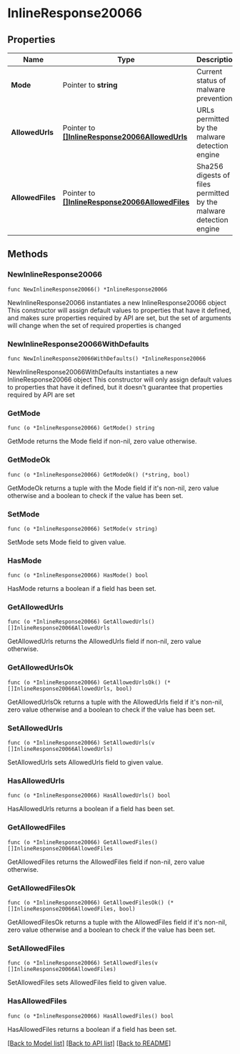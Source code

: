 # InlineResponse20066

## Properties

Name | Type | Description | Notes
------------ | ------------- | ------------- | -------------
**Mode** | Pointer to **string** | Current status of malware prevention | [optional] 
**AllowedUrls** | Pointer to [**[]InlineResponse20066AllowedUrls**](InlineResponse20066AllowedUrls.md) | URLs permitted by the malware detection engine | [optional] 
**AllowedFiles** | Pointer to [**[]InlineResponse20066AllowedFiles**](InlineResponse20066AllowedFiles.md) | Sha256 digests of files permitted by the malware detection engine | [optional] 

## Methods

### NewInlineResponse20066

`func NewInlineResponse20066() *InlineResponse20066`

NewInlineResponse20066 instantiates a new InlineResponse20066 object
This constructor will assign default values to properties that have it defined,
and makes sure properties required by API are set, but the set of arguments
will change when the set of required properties is changed

### NewInlineResponse20066WithDefaults

`func NewInlineResponse20066WithDefaults() *InlineResponse20066`

NewInlineResponse20066WithDefaults instantiates a new InlineResponse20066 object
This constructor will only assign default values to properties that have it defined,
but it doesn't guarantee that properties required by API are set

### GetMode

`func (o *InlineResponse20066) GetMode() string`

GetMode returns the Mode field if non-nil, zero value otherwise.

### GetModeOk

`func (o *InlineResponse20066) GetModeOk() (*string, bool)`

GetModeOk returns a tuple with the Mode field if it's non-nil, zero value otherwise
and a boolean to check if the value has been set.

### SetMode

`func (o *InlineResponse20066) SetMode(v string)`

SetMode sets Mode field to given value.

### HasMode

`func (o *InlineResponse20066) HasMode() bool`

HasMode returns a boolean if a field has been set.

### GetAllowedUrls

`func (o *InlineResponse20066) GetAllowedUrls() []InlineResponse20066AllowedUrls`

GetAllowedUrls returns the AllowedUrls field if non-nil, zero value otherwise.

### GetAllowedUrlsOk

`func (o *InlineResponse20066) GetAllowedUrlsOk() (*[]InlineResponse20066AllowedUrls, bool)`

GetAllowedUrlsOk returns a tuple with the AllowedUrls field if it's non-nil, zero value otherwise
and a boolean to check if the value has been set.

### SetAllowedUrls

`func (o *InlineResponse20066) SetAllowedUrls(v []InlineResponse20066AllowedUrls)`

SetAllowedUrls sets AllowedUrls field to given value.

### HasAllowedUrls

`func (o *InlineResponse20066) HasAllowedUrls() bool`

HasAllowedUrls returns a boolean if a field has been set.

### GetAllowedFiles

`func (o *InlineResponse20066) GetAllowedFiles() []InlineResponse20066AllowedFiles`

GetAllowedFiles returns the AllowedFiles field if non-nil, zero value otherwise.

### GetAllowedFilesOk

`func (o *InlineResponse20066) GetAllowedFilesOk() (*[]InlineResponse20066AllowedFiles, bool)`

GetAllowedFilesOk returns a tuple with the AllowedFiles field if it's non-nil, zero value otherwise
and a boolean to check if the value has been set.

### SetAllowedFiles

`func (o *InlineResponse20066) SetAllowedFiles(v []InlineResponse20066AllowedFiles)`

SetAllowedFiles sets AllowedFiles field to given value.

### HasAllowedFiles

`func (o *InlineResponse20066) HasAllowedFiles() bool`

HasAllowedFiles returns a boolean if a field has been set.


[[Back to Model list]](../README.md#documentation-for-models) [[Back to API list]](../README.md#documentation-for-api-endpoints) [[Back to README]](../README.md)


